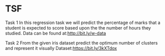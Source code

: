 # TSF
Task 1 
In this regression task we will predict the percentage of marks that a student is expected to score based upon the the number of hours they studied.
Data can be found at:http://bit.ly/w-data

Task  2
From the given iris dataset predict the optimum number of clusters and represent it visually
Dataset:https://bit.ly/3kXTdox
